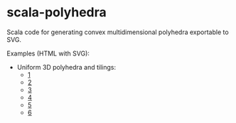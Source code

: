# scala-polyhedra

Scala code for generating convex multidimensional polyhedra exportable to SVG.

Examples (HTML with SVG):

- Uniform 3D polyhedra and tilings:
  - [1](https://idealistos.github.io/scala-polyhedra/UniformPoly3D-1angles.html)
  - [2](https://idealistos.github.io/scala-polyhedra/UniformPoly3D-2angles.html)
  - [3](https://idealistos.github.io/scala-polyhedra/UniformPoly3D-3angles.html)
  - [4](https://idealistos.github.io/scala-polyhedra/UniformPoly3D-4angles.html)
  - [5](https://idealistos.github.io/scala-polyhedra/UniformPoly3D-5angles.html)
  - [6](https://idealistos.github.io/scala-polyhedra/UniformPoly3D-6angles.html)
